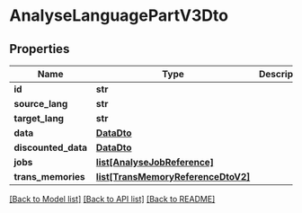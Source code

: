 # AnalyseLanguagePartV3Dto

## Properties
Name | Type | Description | Notes
------------ | ------------- | ------------- | -------------
**id** | **str** |  | [optional] 
**source_lang** | **str** |  | [optional] 
**target_lang** | **str** |  | [optional] 
**data** | [**DataDto**](DataDto.md) |  | [optional] 
**discounted_data** | [**DataDto**](DataDto.md) |  | [optional] 
**jobs** | [**list[AnalyseJobReference]**](AnalyseJobReference.md) |  | [optional] 
**trans_memories** | [**list[TransMemoryReferenceDtoV2]**](TransMemoryReferenceDtoV2.md) |  | [optional] 

[[Back to Model list]](../README.md#documentation-for-models) [[Back to API list]](../README.md#documentation-for-api-endpoints) [[Back to README]](../README.md)


